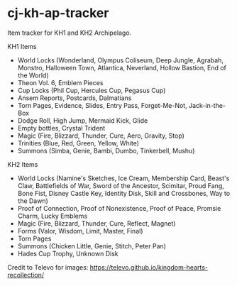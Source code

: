 # cj-kh-ap-tracker

Item tracker for KH1 and KH2 Archipelago.

KH1 Items

- World Locks (Wonderland, Olympus Coliseum, Deep Jungle, Agrabah, Monstro, Halloween Town, Atlantica, Neverland, Hollow Bastion, End of the World)
- Theon Vol. 6, Emblem Pieces
- Cup Locks (Phil Cup, Hercules Cup, Pegasus Cup)
- Ansem Reports, Postcards, Dalmatians
- Torn Pages, Evidence, Slides, Entry Pass, Forget-Me-Not, Jack-in-the-Box
- Dodge Roll, High Jump, Mermaid Kick, Glide
- Empty bottles, Crystal Trident
- Magic (Fire, Blizzard, Thunder, Cure, Aero, Gravity, Stop)
- Trinities (Blue, Red, Green, Yellow, White)
- Summons (Simba, Genie, Bambi, Dumbo, Tinkerbell, Mushu)

KH2 Items

- World Locks (Namine's Sketches, Ice Cream, Membership Card, Beast's Claw, Battlefields of War, Sword of the Ancestor, Scimitar, Proud Fang, Bone Fist, Disney Castle Key, Identity Disk, Skill and Crossbones, Way to the Dawn)
- Proof of Connection, Proof of Nonexistence, Proof of Peace, Promsie Charm, Lucky Emblems
- Magic (Fire, Blizzard, Thunder, Cure, Reflect, Magnet)
- Forms (Valor, Wisdom, Limit, Master, Final)
- Torn Pages
- Summons (Chicken Little, Genie, Stitch, Peter Pan)
- Hades Cup Trophy, Unknown Disk

Credit to Televo for images: https://televo.github.io/kingdom-hearts-recollection/
